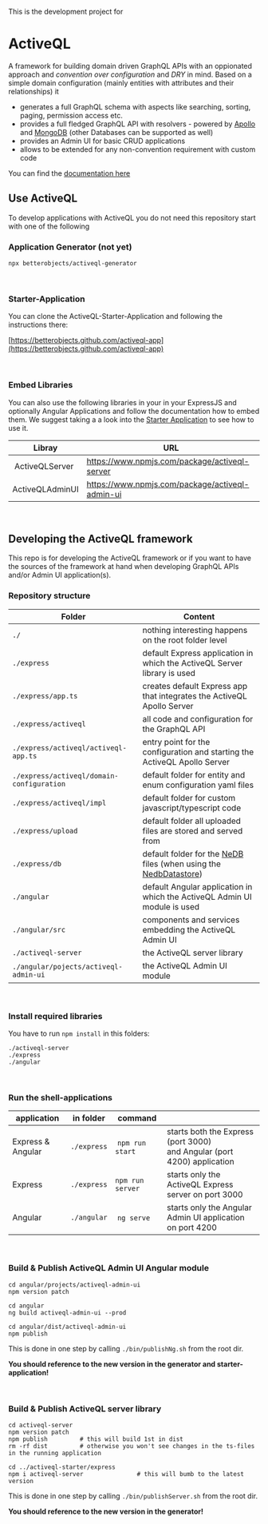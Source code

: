 This is the development project for 

# ActiveQL 

A framework for building domain driven GraphQL APIs with an oppionated approach and _convention over configuration_ and _DRY_ in mind. Based on a simple domain configuration (mainly entities with attributes and their relationships) it 

  * generates a full GraphQL schema with aspects like searching, sorting, paging, permission access etc.   
  * provides a full fledged GraphQL API with resolvers - powered by [Apollo](https://www.apollographql.com) and [MongoDB](https://www.mongodb.com) (other Databases can be supported as well)
  * provides an Admin UI for basic CRUD applications 
  * allows to be extended for any non-convention requirement with custom code

You can find the [documentation here](https://betterobjects.github.io/activeql/)

## Use ActiveQL

To develop applications with ActiveQL you do not need this repository start with one of the following 

### Application Generator (not yet)

```
npx betterobjects/activeql-generator
```

<br>

### Starter-Application 

You can clone the ActiveQL-Starter-Application and following the instructions there:

[https://betterobjects.github.com/activeql-app](https://betterobjects.github.com/activeql-app)

<br>

### Embed Libraries 

You can also use the following libraries in your in your ExpressJS and optionally Angular Applications and follow the documentation how to embed them. We suggest taking a a look into the [Starter Application](#starter-application.md) to see how to use it.

| Libray            | URL                                                 | 
| ----------------- | --------------------------------------------------- | 
| ActiveQLServer    | https://www.npmjs.com/package/activeql-server       |
| ActiveQLAdminUI   | https://www.npmjs.com/package/activeql-admin-ui     |

<br>

## Developing the ActiveQL framework

This repo is for developing the ActiveQL framework or if you want to have the sources of the framework at hand when developing GraphQL APIs and/or Admin UI application(s).

### Repository structure

| Folder | Content |   
| - | - | 
| `./` | nothing interesting happens on the root folder level |  
| `./express`           | default Express application in which the ActiveQL Server library is used | 
| `./express/app.ts`    | creates default Express app that integrates the ActiveQL Apollo Server | 
| `./express/activeql`  | all code and configuration for the GraphQL API | 
| `./express/activeql/activeql-app.ts` | entry point for the configuration and starting the ActiveQL Apollo Server | 
| `./express/activeql/domain-configuration`  | default folder for entity and enum configuration yaml files | 
| `./express/activeql/impl`  | default folder for custom javascript/typescript code  | 
| `./express/upload`    | default folder all uploaded files are stored and served from | 
| `./express/db`        | default folder for the [NeDB](https://github.com/louischatriot/nedb) files (when using the [NedbDatastore](https://github.com/betterobjects/activeql/blob/master/activeql-server/nedb-datastore/nedb.data-store.ts)) | 
| `./angular`           | default Angular application in which the ActiveQL Admin UI module is used |
| `./angular/src`       | components and services embedding the ActiveQL Admin UI |
| `./activeql-server`   | the ActiveQL server library |
| `./angular/pojects/activeql-admin-ui` | the ActiveQL Admin UI module |

<br>

### Install required libraries

You have to run `npm install` in this folders: 

```
./activeql-server
./express
./angular
```

<br>

### Run the shell-applications

| application | in folder | command  |   |
| - | - | - | - |
| Express & Angular | `./express` | `npm run start`  | starts both the Express (port 3000) <br> and Angular (port 4200) application |
| Express           | `./express` | `npm run server` | starts only the ActiveQL Express server on port 3000 |
| Angular           | `./angular` | `ng serve`       | starts only the Angular Admin UI application  on port 4200 |


<br>

### Build & Publish ActiveQL Admin UI Angular module 

```
cd angular/projects/activeql-admin-ui
npm version patch 
```

```
cd angular
ng build activeql-admin-ui --prod
```

```
cd angular/dist/activeql-admin-ui
npm publish
```

This is done in one step by calling `./bin/publishNg.sh` from the root dir. 

**You should reference to the new version in the generator and starter-application!**

<br>

### Build & Publish ActiveQL server library 

```
cd activeql-server
npm version patch 
npm publish         # this will build 1st in dist
rm -rf dist         # otherwise you won't see changes in the ts-files in the running application
```

```
cd ../activeql-starter/express
npm i activeql-server               # this will bumb to the latest version
```

This is done in one step by calling `./bin/publishServer.sh` from the root dir. 

**You should reference to the new version in the generator!**
